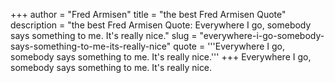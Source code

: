 +++
author = "Fred Armisen"
title = "the best Fred Armisen Quote"
description = "the best Fred Armisen Quote: Everywhere I go, somebody says something to me. It's really nice."
slug = "everywhere-i-go-somebody-says-something-to-me-its-really-nice"
quote = '''Everywhere I go, somebody says something to me. It's really nice.'''
+++
Everywhere I go, somebody says something to me. It's really nice.
